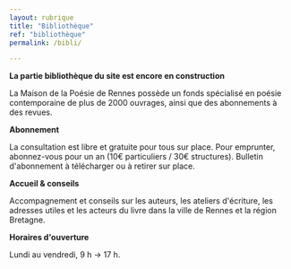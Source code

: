 ```yaml
---
layout: rubrique
title: "Bibliothèque"
ref: "bibliothèque"
permalink: /bibli/

---
```

**La partie bibliothèque du site est encore en construction**

La Maison de la Poésie de Rennes possède un fonds spécialisé en poésie contemporaine de plus de 2000 ouvrages, ainsi que des abonnements à des revues.

**Abonnement**

La consultation est libre et gratuite pour tous sur place. Pour emprunter, abonnez-vous pour un an (10€ particuliers / 30€ structures). Bulletin d'abonnement à télécharger ou à retirer sur place.

**Accueil & conseils**

Accompagnement et conseils sur les auteurs, les ateliers d'écriture, les adresses utiles et les acteurs du livre dans la ville de Rennes et la région Bretagne.

**Horaires d'ouverture**

Lundi au vendredi, 9 h → 17 h.
